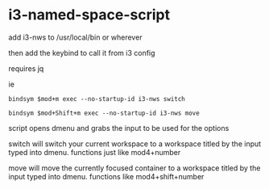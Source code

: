 # i3-named-space-script
add i3-nws to /usr/local/bin or wherever

then add the keybind to call it from i3 config

requires jq

ie

`bindsym $mod+m exec --no-startup-id i3-nws switch`

`bindsym $mod+Shift+m exec --no-startup-id i3-nws move`

script opens dmenu and grabs the input to be used for the options

switch will switch your current workspace to a workspace titled by the input typed into dmenu. functions just like mod4+number

move will move the currently focused container to a workspace titled by the input typed into dmenu. functions like mod4+shift+number

